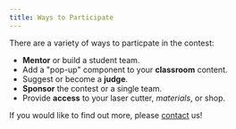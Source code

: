 ```yaml
---
title: Ways to Participate
---
```


There are a variety of ways to particpate in the contest:

* **Mentor** or build a student team.
* Add a "pop-up" component to your **classroom** content.
* Suggest or become a **judge**.
* **Sponsor** the contest or a single team.
* Provide **access** to your laser cutter, *materials*, or shop.

If you would like to find out more, please [contact]({{site.url}}/contact) us!
